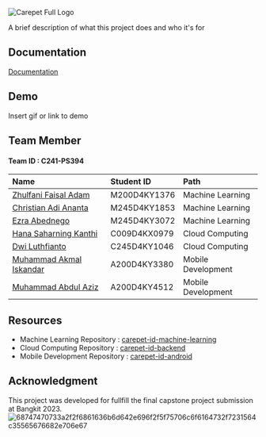 ![Carepet Full Logo](https://github.com/Carepet-ID/.github/assets/90903908/00de59e2-0412-48fb-a7da-985d873e7f51)

A brief description of what this project does and who it's for


## Documentation

[Documentation](https://linktodocumentation)


## Demo

Insert gif or link to demo


## Team Member

#### Team ID : C241-PS394


| Name | Student ID     | Path                       |
| :-------- | :------- | :-------------------------------- |
| [Zhulfani Faisal Adam](https://github.com/dwiluthfianto)      | M200D4KY1376 | Machine Learning |
| [Christian Adi Ananta](https://github.com/dwiluthfianto)      | M245D4KY1853 | Machine Learning |
| [Ezra Abednego](https://github.com/dwiluthfianto)      | M245D4KY3072 | Machine Learning |
| [Hana Saharning Kanthi ](https://github.com/dwiluthfianto)      | C009D4KX0979 | Cloud Computing |
| [Dwi Luthfianto](https://github.com/dwiluthfianto)      | C245D4KY1046 | Cloud Computing |
| [Muhammad Akmal Iskandar](https://github.com/dwiluthfianto)      | A200D4KY3380 | Mobile Development |
| [Muhammad Abdul Aziz](https://github.com/dwiluthfianto)      | A200D4KY4512 | Mobile Development |


## Resources

- Machine Learning Repository   : [carepet-id-machine-learning](https://github.com/Carepet-ID/carepet-id-machine-learning)
- Cloud Computing Repository    : [carepet-id-backend](https://github.com/Carepet-ID/carepet-id-backend)
- Mobile Development Repository : [carepet-id-android](https://github.com/Carepet-ID/carepet-id-android)

## Acknowledgment
This project was developed for fullfill the final capstone project submission at Bangkit 2023.
![68747470733a2f2f6861636b6d642e696f2f5f75706c6f6164732f7231564c35565676682e706e67](https://github.com/Carepet-ID/.github/assets/90903908/154015d4-fc80-444d-80ca-97a38c9e1a6c)

